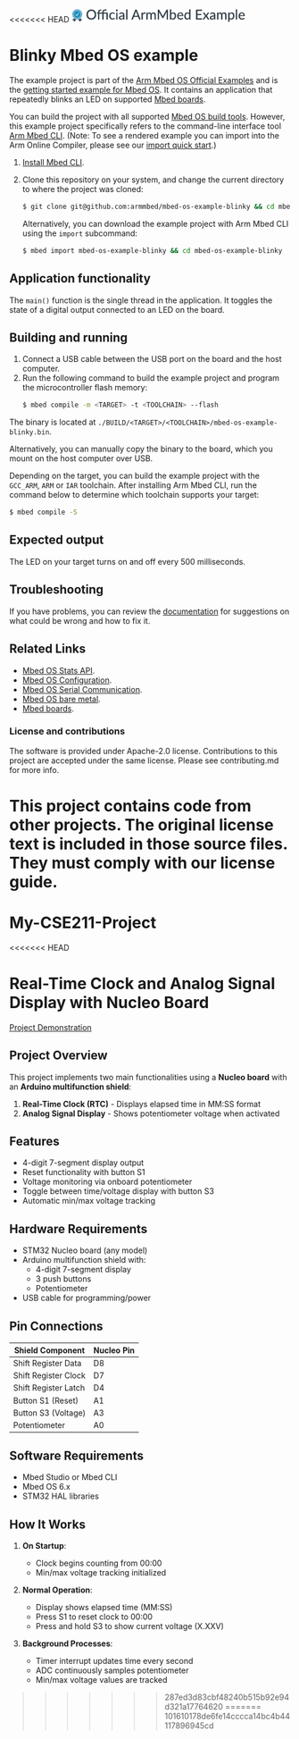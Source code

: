 <<<<<<< HEAD
![](./resources/official_armmbed_example_badge.png)
# Blinky Mbed OS example

The example project is part of the [Arm Mbed OS Official Examples](https://os.mbed.com/code/) and is the [getting started example for Mbed OS](https://os.mbed.com/docs/mbed-os/v5.14/quick-start/index.html). It contains an application that repeatedly blinks an LED on supported [Mbed boards](https://os.mbed.com/platforms/).

You can build the project with all supported [Mbed OS build tools](https://os.mbed.com/docs/mbed-os/latest/tools/index.html). However, this example project specifically refers to the command-line interface tool [Arm Mbed CLI](https://github.com/ARMmbed/mbed-cli#installing-mbed-cli).
(Note: To see a rendered example you can import into the Arm Online Compiler, please see our [import quick start](https://os.mbed.com/docs/mbed-os/latest/quick-start/online-with-the-online-compiler.html#importing-the-code).)

1. [Install Mbed CLI](https://os.mbed.com/docs/mbed-os/latest/quick-start/offline-with-mbed-cli.html).

1. Clone this repository on your system, and change the current directory to where the project was cloned:

    ```bash
    $ git clone git@github.com:armmbed/mbed-os-example-blinky && cd mbed-os-example-blinky
    ```

    Alternatively, you can download the example project with Arm Mbed CLI using the `import` subcommand:

    ```bash
    $ mbed import mbed-os-example-blinky && cd mbed-os-example-blinky
    ```


## Application functionality

The `main()` function is the single thread in the application. It toggles the state of a digital output connected to an LED on the board.

## Building and running

1. Connect a USB cable between the USB port on the board and the host computer.
2. <a name="build_cmd"></a> Run the following command to build the example project and program the microcontroller flash memory:
    ```bash
    $ mbed compile -m <TARGET> -t <TOOLCHAIN> --flash
    ```
The binary is located at `./BUILD/<TARGET>/<TOOLCHAIN>/mbed-os-example-blinky.bin`.

Alternatively, you can manually copy the binary to the board, which you mount on the host computer over USB.

Depending on the target, you can build the example project with the `GCC_ARM`, `ARM` or `IAR` toolchain. After installing Arm Mbed CLI, run the command below to determine which toolchain supports your target:

```bash
$ mbed compile -S
```

## Expected output
The LED on your target turns on and off every 500 milliseconds.


## Troubleshooting
If you have problems, you can review the [documentation](https://os.mbed.com/docs/latest/tutorials/debugging.html) for suggestions on what could be wrong and how to fix it.

## Related Links

* [Mbed OS Stats API](https://os.mbed.com/docs/latest/apis/mbed-statistics.html).
* [Mbed OS Configuration](https://os.mbed.com/docs/latest/reference/configuration.html).
* [Mbed OS Serial Communication](https://os.mbed.com/docs/latest/tutorials/serial-communication.html).
* [Mbed OS bare metal](https://os.mbed.com/docs/mbed-os/latest/reference/mbed-os-bare-metal.html).
* [Mbed boards](https://os.mbed.com/platforms/).

### License and contributions

The software is provided under Apache-2.0 license. Contributions to this project are accepted under the same license. Please see contributing.md for more info.

This project contains code from other projects. The original license text is included in those source files. They must comply with our license guide.
=======
# My-CSE211-Project
<<<<<<< HEAD
# Real-Time Clock and Analog Signal Display with Nucleo Board

[Project Demonstration](https://drive.google.com/file/d/1a5-6-lx1gGz0rocJ5X8RKrLVmOLAT9_K/view?usp=drivesdk)

## Project Overview
This project implements two main functionalities using a **Nucleo board** with an **Arduino multifunction shield**:
1. **Real-Time Clock (RTC)** - Displays elapsed time in MM:SS format
2. **Analog Signal Display** - Shows potentiometer voltage when activated

## Features
- 4-digit 7-segment display output
- Reset functionality with button S1
- Voltage monitoring via onboard potentiometer
- Toggle between time/voltage display with button S3
- Automatic min/max voltage tracking

## Hardware Requirements
- STM32 Nucleo board (any model)
- Arduino multifunction shield with:
  - 4-digit 7-segment display
  - 3 push buttons
  - Potentiometer
- USB cable for programming/power

## Pin Connections
| Shield Component | Nucleo Pin |
|-----------------|-----------|
| Shift Register Data | D8 |
| Shift Register Clock | D7 |
| Shift Register Latch | D4 |
| Button S1 (Reset) | A1 |
| Button S3 (Voltage) | A3 |
| Potentiometer | A0 |

## Software Requirements
- Mbed Studio or Mbed CLI
- Mbed OS 6.x
- STM32 HAL libraries

## How It Works
1. **On Startup**:
   - Clock begins counting from 00:00
   - Min/max voltage tracking initialized

2. **Normal Operation**:
   - Display shows elapsed time (MM:SS)
   - Press S1 to reset clock to 00:00
   - Press and hold S3 to show current voltage (X.XXV)

3. **Background Processes**:
   - Timer interrupt updates time every second
   - ADC continuously samples potentiometer
   - Min/max voltage values are tracked


>>>>>>> 287ed3d83cbf48240b515b92e94d321a17764620
=======
>>>>>>> 101610178de6fe14cccca14bc4b44117896945cd
